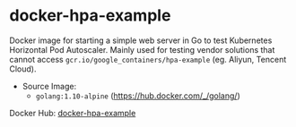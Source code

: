 # docker-hpa-example

Docker image for starting a simple web server in Go to test Kubernetes Horizontal Pod Autoscaler. Mainly used for testing vendor solutions that cannot access ```gcr.io/google_containers/hpa-example``` (eg. Aliyun, Tencent Cloud).

* Source Image:
  * ```golang:1.10-alpine``` (https://hub.docker.com/_/golang/)

Docker Hub: [docker-hpa-example](https://hub.docker.com/r/chiahan1123/docker-hpa-example/)
